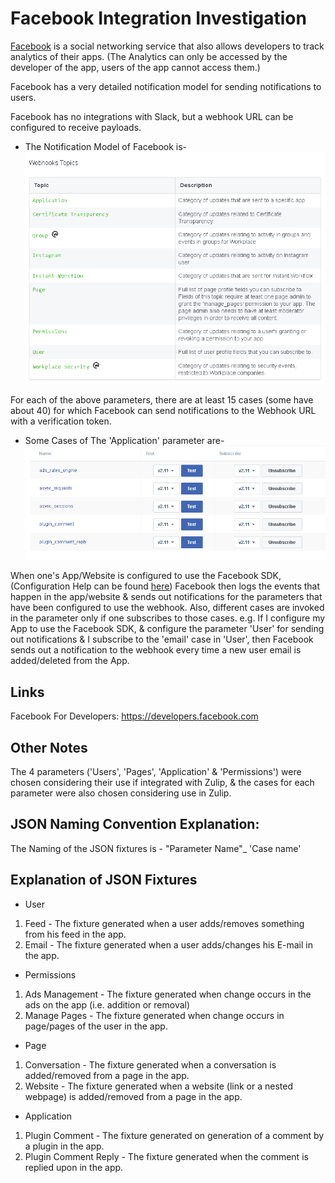 # Facebook Integration Investigation

[Facebook](https://www.developers.facebook.com) is a social networking service that also allows developers
to track analytics of their apps. (The Analytics can only be accessed by the developer of the app, users of
the app cannot access them.)

Facebook has a very detailed notification model for sending notifications to users.

Facebook has no integrations with Slack, but a webhook URL can be configured to receive payloads.

* The Notification Model of Facebook is-
  <br>
  ![Notification Model](webhook_topics.PNG)

For each of the above parameters, there are at least 15 cases (some have about 40) for which 
Facebook can send notifications to the Webhook URL with a verification token.

* Some Cases of The 'Application' parameter are-
  <br> 
  ![Application Cases](app_cases.PNG)
 
When one's App/Website is configured to use the Facebook SDK, (Configuration Help can be found [here](https://developers.facebook.com/products/analytics/quickstarts))
Facebook then logs the events that happen in the app/website & sends out notifications for
the parameters that have been configured to use the webhook. Also, different cases are invoked in the 
parameter only if one subscribes to those cases.
e.g.
If I configure my App to use the Facebook SDK, & configure the parameter 'User' for sending out 
notifications & I subscribe to the 'email' case in 'User', then Facebook sends out a notification
to the webhook every time a new user email is added/deleted from the App.

## Links
Facebook For Developers: https://developers.facebook.com

## Other Notes
The 4 parameters ('Users', 'Pages', 'Application' & 'Permissions') were chosen considering their use
if integrated with Zulip, & the cases for each parameter were also chosen considering use in Zulip.

## JSON Naming Convention Explanation:

The Naming of the JSON fixtures is - "Parameter Name"_ 'Case name'

## Explanation of JSON Fixtures
* User
1. Feed - The fixture generated when a user adds/removes something from his feed in the app.
2. Email - The fixture generated when a user adds/changes his E-mail in the app.

* Permissions
1. Ads Management - The fixture generated when change occurs in the ads on the app (i.e. addition or removal)
2. Manage Pages - The fixture generated when change occurs in page/pages of the user in the app.

* Page
1. Conversation - The fixture generated when a conversation is added/removed from a page in the app.
2. Website - The fixture generated when a website (link or a nested webpage) is added/removed from a page
in the app.

* Application
1. Plugin Comment - The fixture generated on generation of a comment by a plugin in the app.
2. Plugin Comment Reply - The fixture generated when the comment is replied upon in the app.

